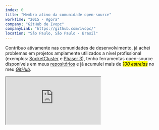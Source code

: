 ```yaml
---
index: 0
title: "Membro ativo da comunidade open-source"
workTime: "2015 - Agora"
company: "GitHub de Ivopc"
companyLink: "https://github.com/ivopc/"
location: "São Paulo, São Paulo - Brasil"
---
```

Contribuo ativamente nas comunidades de desenvolvimento, já achei problemas em projetos amplamente utilizados a nível profissional (exemplos: <a href="https://github.com/SocketCluster/socketcluster/issues/227" target="_blank">SocketCluster</a> e <a href="https://github.com/phaserjs/phaser/issues/4689" target="_blank">Phaser 3</a>), tenho ferramentas open-source disponíveis em meus <a href="https://github.com/ivopc?tab=repositories" target="_blank">repositórios</a> e já acumulei mais de <i><mark>100 estrelas</i></mark></i> no meu <i><a href="https://github.com/ivopc/" target="_blank">GitHub</a></i>.

<iframe class="projects-sub-center" src="https://github-readme-stats.vercel.app/api?username=ivopc&show_icons=true&theme=dark&count_private=true&hide=contribs"></iframe>